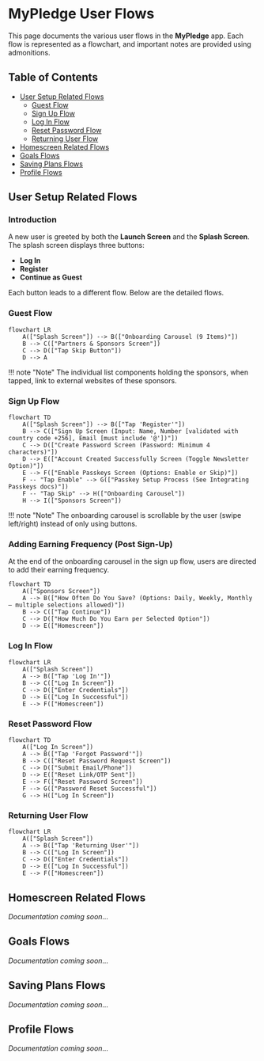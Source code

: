 
# MyPledge User Flows

This page documents the various user flows in the **MyPledge** app. Each flow is represented as a flowchart, and important notes are provided using admonitions.



## Table of Contents

- [User Setup Related Flows](#user-setup-related-flows)
  - [Guest Flow](#guest-flow)
  - [Sign Up Flow](#sign-up-flow)
  - [Log In Flow](#log-in-flow)
  - [Reset Password Flow](#reset-password-flow)
  - [Returning User Flow](#returning-user-flow)
- [Homescreen Related Flows](#homescreen-related-flows)
- [Goals Flows](#goals-flows)
- [Saving Plans Flows](#saving-plans-flows)
- [Profile Flows](#profile-flows)



## User Setup Related Flows

### Introduction

A new user is greeted by both the **Launch Screen** and the **Splash Screen**. The splash screen displays three buttons:
- **Log In**
- **Register**
- **Continue as Guest**

Each button leads to a different flow. Below are the detailed flows.

### Guest Flow

```mermaid
flowchart LR
    A(["Splash Screen"]) --> B(["Onboarding Carousel (9 Items)"])
    B --> C(["Partners & Sponsors Screen"])
    C --> D(["Tap Skip Button"])
    D --> A
```



!!! note "Note"
    The individual list components holding the sponsors, when tapped, link to external websites of these sponsors.



### Sign Up Flow

```mermaid
flowchart TD
    A(["Splash Screen"]) --> B(["Tap 'Register'"])
    B --> C(["Sign Up Screen (Input: Name, Number [validated with country code +256], Email [must include '@'])"])
    C --> D(["Create Password Screen (Password: Minimum 4 characters)"])
    D --> E(["Account Created Successfully Screen (Toggle Newsletter Option)"])
    E --> F(["Enable Passkeys Screen (Options: Enable or Skip)"])
    F -- "Tap Enable" --> G(["Passkey Setup Process (See Integrating Passkeys docs)"])
    F -- "Tap Skip" --> H(["Onboarding Carousel"])
    H --> I(["Sponsors Screen"])
```

!!! note "Note"
    The onboarding carousel is scrollable by the user (swipe left/right) instead of only using buttons.



### Adding Earning Frequency (Post Sign-Up)

At the end of the onboarding carousel in the sign up flow, users are directed to add their earning frequency.

``` mermaid
flowchart TD
    A(["Sponsors Screen"])
    A --> B(["How Often Do You Save? (Options: Daily, Weekly, Monthly – multiple selections allowed)"])
    B --> C(["Tap Continue"])
    C --> D(["How Much Do You Earn per Selected Option"])
    D --> E(["Homescreen"])
```



### Log In Flow

``` mermaid
flowchart LR
    A(["Splash Screen"])
    A --> B(["Tap 'Log In'"])
    B --> C(["Log In Screen"])
    C --> D(["Enter Credentials"])
    D --> E(["Log In Successful"])
    E --> F(["Homescreen"])
```


### Reset Password Flow

``` mermaid
flowchart TD
    A(["Log In Screen"])
    A --> B(["Tap 'Forgot Password'"])
    B --> C(["Reset Password Request Screen"])
    C --> D(["Submit Email/Phone"])
    D --> E(["Reset Link/OTP Sent"])
    E --> F(["Reset Password Screen"])
    F --> G(["Password Reset Successful"])
    G --> H(["Log In Screen"])
```


### Returning User Flow

``` mermaid
flowchart LR
    A(["Splash Screen"])
    A --> B(["Tap 'Returning User'"])
    B --> C(["Log In Screen"])
    C --> D(["Enter Credentials"])
    D --> E(["Log In Successful"])
    E --> F(["Homescreen"])
```



## Homescreen Related Flows

*Documentation coming soon…*



## Goals Flows

*Documentation coming soon…*



## Saving Plans Flows

*Documentation coming soon…*



## Profile Flows

*Documentation coming soon…*
